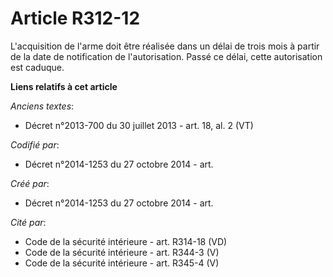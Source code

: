 # Article R312-12

L'acquisition de l'arme doit être réalisée dans un délai de trois mois à partir de la date de notification de l'autorisation.
Passé ce délai, cette autorisation est caduque.

**Liens relatifs à cet article**

_Anciens textes_:

  - Décret n°2013-700 du 30 juillet 2013 - art. 18, al. 2 (VT)

_Codifié par_:

  - Décret n°2014-1253 du 27 octobre 2014 - art.

_Créé par_:

  - Décret n°2014-1253 du 27 octobre 2014 - art.

_Cité par_:

  - Code de la sécurité intérieure - art. R314-18 (VD)
  - Code de la sécurité intérieure - art. R344-3 (V)
  - Code de la sécurité intérieure - art. R345-4 (V)
